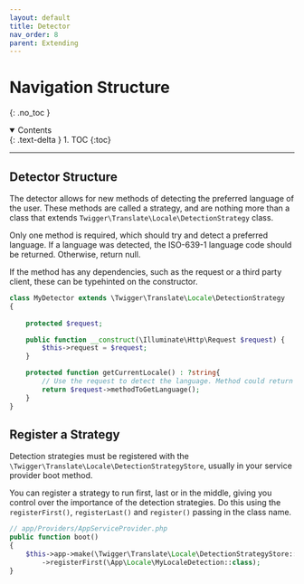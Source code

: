 ```yaml
---
layout: default
title: Detector
nav_order: 8
parent: Extending
---
```



# Navigation Structure
{: .no_toc }

<details open markdown="block">
  <summary>
    Contents
  </summary>
  {: .text-delta }
1. TOC
{:toc}
</details>

---

## Detector Structure

The detector allows for new methods of detecting the preferred language of the user. These methods are called a strategy, and are nothing more than a class that extends ```Twigger\Translate\Locale\DetectionStrategy``` class.

Only one method is required, which should try and detect a preferred language. If a language was detected, the ISO-639-1 language code should be returned. Otherwise, return null.

If the method has any dependencies, such as the request or a third party client, these can be typehinted on the constructor.

```php
class MyDetector extends \Twigger\Translate\Locale\DetectionStrategy
{
    
    protected $request;

    public function __construct(\Illuminate\Http\Request $request) {
        $this->request = $request;
    }

    protected function getCurrentLocale() : ?string{
        // Use the request to detect the language. Method could return the language code or null.
        return $request->methodToGetLanguage();
    }
}
```

## Register a Strategy

Detection strategies must be registered with the ```\Twigger\Translate\Locale\DetectionStrategyStore```, usually in your service provider boot method.

You can register a strategy to run first, last or in the middle, giving you control over the importance of the detection strategies. Do this using the ```registerFirst()```, ```registerLast()``` and ```register()``` passing in the class name. 

```php
// app/Providers/AppServiceProvider.php
public function boot()
{
    $this->app->make(\Twigger\Translate\Locale\DetectionStrategyStore::class)
        ->registerFirst(\App\Locale\MyLocaleDetection::class);
}

```
